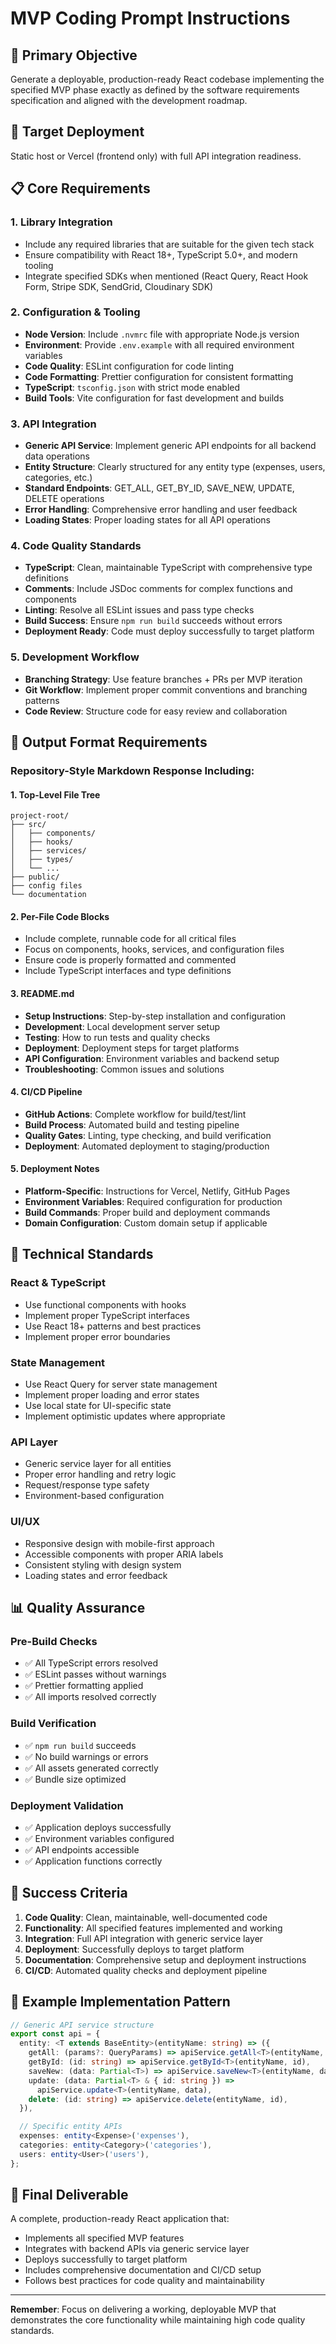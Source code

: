 # MVP Coding Prompt Instructions

## 🎯 **Primary Objective**

Generate a deployable, production-ready React codebase implementing the specified MVP phase exactly as defined by the software requirements specification and aligned with the development roadmap.

## 🚀 **Target Deployment**

Static host or Vercel (frontend only) with full API integration readiness.

## 📋 **Core Requirements**

### **1. Library Integration**

- Include any required libraries that are suitable for the given tech stack
- Ensure compatibility with React 18+, TypeScript 5.0+, and modern tooling
- Integrate specified SDKs when mentioned (React Query, React Hook Form, Stripe SDK, SendGrid, Cloudinary SDK)

### **2. Configuration & Tooling**

- **Node Version**: Include `.nvmrc` file with appropriate Node.js version
- **Environment**: Provide `.env.example` with all required environment variables
- **Code Quality**: ESLint configuration for code linting
- **Code Formatting**: Prettier configuration for consistent formatting
- **TypeScript**: `tsconfig.json` with strict mode enabled
- **Build Tools**: Vite configuration for fast development and builds

### **3. API Integration**

- **Generic API Service**: Implement generic API endpoints for all backend data operations
- **Entity Structure**: Clearly structured for any entity type (expenses, users, categories, etc.)
- **Standard Endpoints**: GET_ALL, GET_BY_ID, SAVE_NEW, UPDATE, DELETE operations
- **Error Handling**: Comprehensive error handling and user feedback
- **Loading States**: Proper loading states for all API operations

### **4. Code Quality Standards**

- **TypeScript**: Clean, maintainable TypeScript with comprehensive type definitions
- **Comments**: Include JSDoc comments for complex functions and components
- **Linting**: Resolve all ESLint issues and pass type checks
- **Build Success**: Ensure `npm run build` succeeds without errors
- **Deployment Ready**: Code must deploy successfully to target platform

### **5. Development Workflow**

- **Branching Strategy**: Use feature branches + PRs per MVP iteration
- **Git Workflow**: Implement proper commit conventions and branching patterns
- **Code Review**: Structure code for easy review and collaboration

## 📁 **Output Format Requirements**

### **Repository-Style Markdown Response Including:**

#### **1. Top-Level File Tree**

```
project-root/
├── src/
│   ├── components/
│   ├── hooks/
│   ├── services/
│   ├── types/
│   └── ...
├── public/
├── config files
└── documentation
```

#### **2. Per-File Code Blocks**

- Include complete, runnable code for all critical files
- Focus on components, hooks, services, and configuration files
- Ensure code is properly formatted and commented
- Include TypeScript interfaces and type definitions

#### **3. README.md**

- **Setup Instructions**: Step-by-step installation and configuration
- **Development**: Local development server setup
- **Testing**: How to run tests and quality checks
- **Deployment**: Deployment steps for target platforms
- **API Configuration**: Environment variables and backend setup
- **Troubleshooting**: Common issues and solutions

#### **4. CI/CD Pipeline**

- **GitHub Actions**: Complete workflow for build/test/lint
- **Build Process**: Automated build and testing pipeline
- **Quality Gates**: Linting, type checking, and build verification
- **Deployment**: Automated deployment to staging/production

#### **5. Deployment Notes**

- **Platform-Specific**: Instructions for Vercel, Netlify, GitHub Pages
- **Environment Variables**: Required configuration for production
- **Build Commands**: Proper build and deployment commands
- **Domain Configuration**: Custom domain setup if applicable

## 🔧 **Technical Standards**

### **React & TypeScript**

- Use functional components with hooks
- Implement proper TypeScript interfaces
- Use React 18+ patterns and best practices
- Implement proper error boundaries

### **State Management**

- Use React Query for server state management
- Implement proper loading and error states
- Use local state for UI-specific state
- Implement optimistic updates where appropriate

### **API Layer**

- Generic service layer for all entities
- Proper error handling and retry logic
- Request/response type safety
- Environment-based configuration

### **UI/UX**

- Responsive design with mobile-first approach
- Accessible components with proper ARIA labels
- Consistent styling with design system
- Loading states and error feedback

## 📊 **Quality Assurance**

### **Pre-Build Checks**

- ✅ All TypeScript errors resolved
- ✅ ESLint passes without warnings
- ✅ Prettier formatting applied
- ✅ All imports resolved correctly

### **Build Verification**

- ✅ `npm run build` succeeds
- ✅ No build warnings or errors
- ✅ All assets generated correctly
- ✅ Bundle size optimized

### **Deployment Validation**

- ✅ Application deploys successfully
- ✅ Environment variables configured
- ✅ API endpoints accessible
- ✅ Application functions correctly

## 🎯 **Success Criteria**

1. **Code Quality**: Clean, maintainable, well-documented code
2. **Functionality**: All specified features implemented and working
3. **Integration**: Full API integration with generic service layer
4. **Deployment**: Successfully deploys to target platform
5. **Documentation**: Comprehensive setup and deployment instructions
6. **CI/CD**: Automated quality checks and deployment pipeline

## 📝 **Example Implementation Pattern**

```typescript
// Generic API service structure
export const api = {
  entity: <T extends BaseEntity>(entityName: string) => ({
    getAll: (params?: QueryParams) => apiService.getAll<T>(entityName, params),
    getById: (id: string) => apiService.getById<T>(entityName, id),
    saveNew: (data: Partial<T>) => apiService.saveNew<T>(entityName, data),
    update: (data: Partial<T> & { id: string }) =>
      apiService.update<T>(entityName, data),
    delete: (id: string) => apiService.delete(entityName, id),
  }),

  // Specific entity APIs
  expenses: entity<Expense>('expenses'),
  categories: entity<Category>('categories'),
  users: entity<User>('users'),
};
```

## 🚀 **Final Deliverable**

A complete, production-ready React application that:

- Implements all specified MVP features
- Integrates with backend APIs via generic service layer
- Deploys successfully to target platform
- Includes comprehensive documentation and CI/CD setup
- Follows best practices for code quality and maintainability

---

**Remember**: Focus on delivering a working, deployable MVP that demonstrates the core functionality while maintaining high code quality standards.
